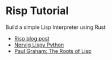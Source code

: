 # Risp Tutorial
Build a simple Lisp Interpreter using Rust

- [Risp blog post](https://stopa.io/post/222)
- [Norvig Lispy Python](http://norvig.com/lispy.html)
- [Paul Graham: The Roots of Lisp](http://slackwise.net/files/docs/The%20Roots%20of%20Lisp.pdf)
